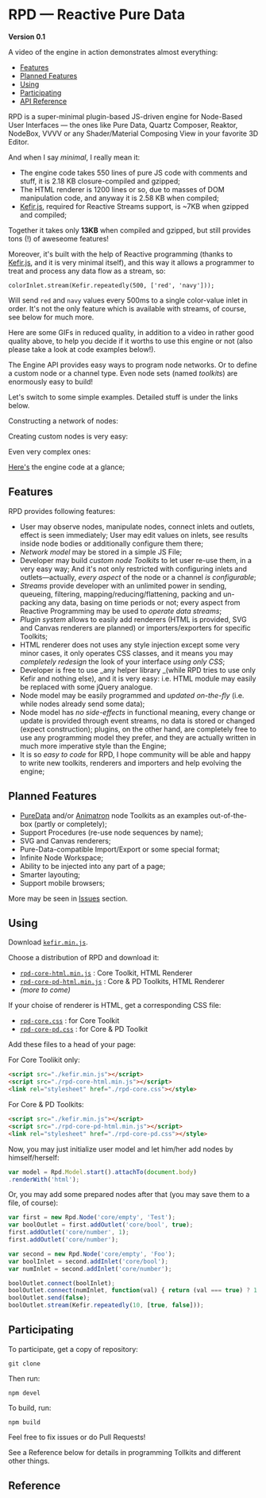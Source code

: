 # RPD — Reactive Pure Data

**Version 0.1**

A video of the engine in action demonstrates almost everything:

<!-- TODO -->

* [Features](#features)
* [Planned Features](#planned-features)
* [Using](#using)
* [Participating](#participating)
* [API Reference](#reference)

RPD is a super-minimal plugin-based JS-driven engine for Node-Based User Interfaces — the ones like Pure Data, Quartz Composer, Reaktor, NodeBox, VVVV or any Shader/Material Composing View in your favorite 3D Editor.

And when I say _minimal_, I really mean it:

* The engine code takes 550 lines of pure JS code with comments and stuff, it is 2.18 KB closure-compiled and gzipped;
* The HTML renderer is 1200 lines or so, due to masses of DOM manipulation code, and anyway it is 2.58 KB when compiled;
* [Kefir.js](), required for Reactive Streams support, is ~7KB when gzipped and compiled;

Together it takes only **13KB** when compiled and gzipped, but still provides tons (!) of aweseome features!

Moreover, it's built with the help of Reactive programming (thanks to [Kefir.js](http://pozadi.github.io/kefir/), and it is very minimal itself), and this way it allows a programmer to treat and process any data flow as a stream, so:

```
colorInlet.stream(Kefir.repeatedly(500, ['red', 'navy']));
```

Will send `red` and `navy` values every 500ms to a single color-value inlet in order. It's not the only feature which is available with streams, of course, see below for much more.

Here are some GIFs in reduced quality, in addition to a video in rather good quality above, to help you decide if it worths to use this engine or not (also please take a look at code examples below!).

<!-- TODO -->

The Engine API provides easy ways to program node networks. Or to define a custom node or a channel type. Even node sets (named _toolkits_) are enormously easy to build!

Let's switch to some simple examples. Detailed stuff is under the links below.

Constructing a network of nodes:

<!-- TODO -->

Creating custom nodes is very easy:

<!-- TODO -->

Even very complex ones:

<!-- TODO -->

[Here's]() the engine code at a glance;

## Features

RPD provides following features:

* User may observe nodes, manipulate nodes, connect inlets and outlets, effect is seen immediately; User may edit values on inlets, see results inside node bodies or additionally configure them there;
* _Network model_ may be stored in a simple JS File;
* Developer may build _custom node Toolkits_ to let user re-use them, in a very easy way; And it's not only restricted with configuring inlets and outlets—actually, _every aspect_ of the node or a channel _is configurable_;
* _Streams_ provide developer with an unlimited power in sending, queueing, filtering, mapping/reducing/flattening, packing and un-packing any data, basing on time periods or not; every aspect from Reactive Programming may be used to _operate data streams_;
* _Plugin system_ allows to easily add renderers (HTML is provided, SVG and Canvas renderers are planned) or importers/exporters for specific Toolkits;
* HTML renderer does not uses any style injection except some very minor cases, it only operates CSS classes, and it means you may _completely redesign_ the look of your interface _using only CSS_;
* Developer is free to use _any helper library _(while RPD tries to use only Kefir and nothing else), and it is very easy: i.e. HTML module may easily be replaced with some jQuery analogue.
* Node model may be easily programmed and _updated on-the-fly_ (i.e. while nodes already send some data);
* Node model has _no side-effects_ in functional meaning, every change or update is provided through event streams, no data is stored or changed (expect construction); plugins, on the other hand, are completely free to use any programming model they prefer, and they are actually written in much more imperative style than the Engine;
* It is so _easy to code_ for RPD, I hope community will be able and happy to write new toolkits, renderers and importers and help evolving the engine;

<!--
* Inlets may have the value editors programmed, so user may edit a value in place;
* Nodes may have inner input controls, so it's possible to let user configure input value inside of a node body, in any way you decide;
-->

## Planned Features

* [PureData]() and/or [Animatron]() node Toolkits as an examples out-of-the-box (partly or completely);
* Support Procedures (re-use node sequences by name);
* SVG and Canvas renderers;
* Pure-Data-compatible Import/Export or some special format;
* Infinite Node Workspace;
* Ability to be injected into any part of a page;
* Smarter layouting;
* Support mobile browsers;

More may be seen in [Issues]() section.

## Using

Download [`kefir.min.js`]().

Choose a distribution of RPD and download it:

* [`rpd-core-html.min.js`]() : Core Toolkit, HTML Renderer
* [`rpd-core-pd-html.min.js`]() : Core & PD Toolkits, HTML Renderer
* _(more to come)_

If your choise of renderer is HTML, get a corresponding CSS file:

* [`rpd-core.css`]() : for Core Toolkit
* [`rpd-core-pd.css`]() : for Core & PD Toolkit

Add these files to a head of your page:

For Core Toolikit only:

```html
<script src="./kefir.min.js"></script>
<script src="./rpd-core-html.min.js"></script>
<link rel="stylesheet" href="./rpd-core.css"></style>
```

For Core & PD Toolkits:

```html
<script src="./kefir.min.js"></script>
<script src="./rpd-core-pd-html.min.js"></script>
<link rel="stylesheet" href="./rpd-core-pd.css"></style>
```

Now, you may just initialize user model and let him/her add nodes by himself/herself:

```javascript
var model = Rpd.Model.start().attachTo(document.body)
.renderWith('html');
```

Or, you may add some prepared nodes after that (you may save them to a file, of course):

```javascript
var first = new Rpd.Node('core/empty', 'Test');
var boolOutlet = first.addOutlet('core/bool', true);
first.addOutlet('core/number', 1);
first.addOutlet('core/number');

var second = new Rpd.Node('core/empty', 'Foo');
var boolInlet = second.addInlet('core/bool');
var numInlet = second.addInlet('core/number');

boolOutlet.connect(boolInlet);
boolOutlet.connect(numInlet, function(val) { return (val === true) ? 1 : 0 });
boolOutlet.send(false);
boolOutlet.stream(Kefir.repeatedly(10, [true, false]));
```

## Participating

To participate, get a copy of repository:

`git clone`

Then run:

`npm devel`

To build, run:

`npm build`

Feel free to fix issues or do Pull Requests!

See a Reference below for details in programming Tollkits and different other things.

## Reference
